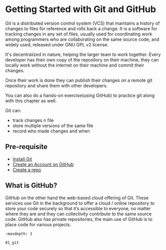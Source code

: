 # Getting Started with Git and GitHub

Git is a distributed version control system (VCS) that maintains a history of changes to files for reference and rolls back a change. It is a software for tracking changes in any set of files, usually used for coordinating work among programmers who are collaborating on the same source code, and widely used, released under GNU GPL v2 license.

It's decentralized in nature, helping the larger team to work together. Every developer has their own copy of the repository on their machine, they can locally work without the internet on their machine and commit their changes.

Once their work is done they can publish their changes on a remote git repository and share them with other developers.

You can also do a hands-on exercise(using GitHub) to practice git along with this chapter as well.

Git can:

- track changes n file
- store multiple versions of the same file
- record who made changes and when

## Pre-requisite

- [Install Git](https://git-scm.com/downloads)
- [Create an Account on GitHub](https://wikihow.com/Create-an-Account-on-GitHub)
- [Create a repo](https://docs.github.com/en/get-started/quickstart/create-a-repo)

## What is GitHub?

GitHub on the other hand the web-based cloud offering of Git. These services use Git in the background to offer a cloud / online repository to store your code securely so that it’s accessible to everyone, no matter where they are and they can collectivity contribute to the same source code. GitHub also has private repositories, the main use of GitHub is to place code for various projects.

```{toctree}
:maxdepth: 1

01_git
```
